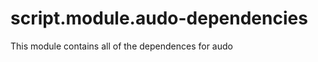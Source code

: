 script.module.audo-dependencies
===============================

This module contains all of the dependences for audo
